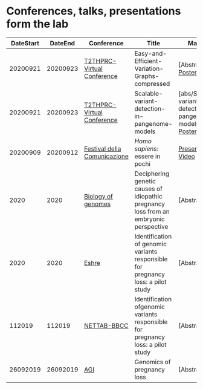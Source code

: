 # Conferences, talks, presentations form the lab

|DateStart| DateEnd| Conference |Title |  Material |
|---------|--------| ---------- |---------- |--------|
|20200921 | 20200923 | [T2THPRC-Virtual Conference](https://www.t2t-hprc-2020conference.com/login/?redirect_to=https%3A%2F%2Fwww.t2t-hprc-2020conference.com%2F) | Easy-and-Efficient-Variation-Graphs-compressed | [Abstract], [Poster](pos/Adam-Novak-Adam-M.-Novak-Easy-and-Efficient-Variation-Graphs-compressed-1.png), [BibTex]() |
|20200921 | 20200923 | [T2THPRC-Virtual Conference](https://www.t2t-hprc-2020conference.com/login/?redirect_to=https%3A%2F%2Fwww.t2t-hprc-2020conference.com%2F) | Scalable-variant-detection-in-pangenome-models | [abs/Scalable-variant-detection-in-pangenome-models.md], [Poster](pos/Scalable-variant-detection-in-pangenome-models-Poster.png) |
|20200909| 20200912 | [Festival della Comunicazione](http://www.festivalcomunicazione.it/ospiti-2020/) | *Homo sapiens*: essere in pochi| [Presentation](pres/20200912CamogliColonna.pdf), [Video](https://youtu.be/KC4wnTLw0H8)|
|2020 | 2020 | [Biology of genomes](abs/Biology-of-Genomes.md) | Deciphering genetic causes of idiopathic pregnancy loss from an embryonic perspective | [Abstract] |
|2020 | 2020 | [Eshre](abs/ESHRE.md) | Identification of genomic variants responsible for pregnancy loss: a pilot study | [Abstract] |
|112019 | 112019 | [NETTAB-BBCC](abs/NETTAB-BBCC) | Identification ofgenomic variants responsible for pregnancy loss: a pilot study | [Abstract] |
|26092019 | 26092019 | [AGI](abs/AGI.md) | Genomics of pregnancy loss| [Abstract] |
